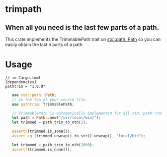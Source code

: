 # trimpath
## When all you need is the last few parts of a path.

This crate implements the TrimmablePath trait on [std::path::Path](https://doc.rust-lang.org/std/path/struct.Path.html) so you can easily obtain the
last *n* parts of a path.

# Usage

```text
// in Cargo.toml
[dependencies]
pathtrim = "1.0.0"
```

```rust
   use std::path::Path;
   // at the top of your source file
   use pathtrim::TrimmablePath;

   // TrimmablePath is automatically implemented for all std::path::Paths in scope
   let path = Path::new("/usr/local/bin/");
   let trimmed = path.trim_to_nth(2);

   assert!(trimmed.is_some());
   assert_eq!(trimmed.unwrap().to_str().unwrap(), "local/bin");

   let trimmed = path.trim_to_nth(2000);
   assert!(trimmed.is_none());
   
```

